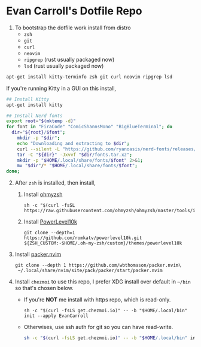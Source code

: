 Evan Carroll's Dotfile Repo
====

1. To bootstrap the dotfile work install from distro
	* `zsh`
	* `git`
	* `curl`
	* `neovim`
	* `ripgrep` (rust usually packaged now)
	* `lsd` (rust usually packaged now)

```sh
apt-get install kitty-terminfo zsh git curl neovim ripgrep lsd
```

If you're running Kitty in a GUI on this install,

```sh
## Install Kitty
apt-get install kitty

## Install Nerd fonts
export root="$(mktemp -d)"
for font in "FiraCode" "ComicShannsMono" "BigBlueTerminal"; do
  dir="${root}/$font";
	mkdir -p "$dir";
	echo "Downloading and extracting to $dir";
	curl --silent -L "https://github.com/ryanoasis/nerd-fonts/releases/latest/download/${font}.tar.xz" -o "$dir/fonts.tar.xz";
	tar -C "${dir}" -Jxvvf "$dir/fonts.tar.xz";
	mkdir -p "$HOME/.local/share/fonts/$font" 2>&1;
	mv "$dir"/* "$HOME/.local/share/fonts/$font";
done;
```

2. After `zsh` is installed, then install,
	1. Install [ohmyzsh](https://ohmyz.sh/#install)
		```shell
		sh -c "$(curl -fsSL https://raw.githubusercontent.com/ohmyzsh/ohmyzsh/master/tools/install.sh)"
		```
	2. Install [PowerLevel10k](https://github.com/romkatv/powerlevel10k#installation)
		```shell
		git clone --depth=1 https://github.com/romkatv/powerlevel10k.git ${ZSH_CUSTOM:-$HOME/.oh-my-zsh/custom}/themes/powerlevel10k
		```

3. Install [packer.nvim](https://github.com/wbthomason/packer.nvim)
	```shell
	git clone --depth 1 https://github.com/wbthomason/packer.nvim\
	 ~/.local/share/nvim/site/pack/packer/start/packer.nvim
	```

3. Install `chezmoi` to use this repo, I prefer XDG install over default in `~/bin` so that's chosen below.
	* If you're **NOT** me install with https repo, which is read-only.
		```shell
		sh -c "$(curl -fsLS get.chezmoi.io)" -- -b "$HOME/.local/bin" init --apply EvanCarroll
		```
	* Otherwises, use ssh auth for git so you can have read-write.
		```sh
		sh -c "$(curl -fsLS get.chezmoi.io)" -- -b "$HOME/.local/bin" init --apply 'git@github.com:EvanCarroll/dotfiles.git'
		```

